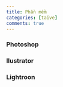 ```yaml
---
title: Phần mềm
categories: [taive]
comments: true
---
```


### Photoshop

### Ilustrator

### Lightroon

